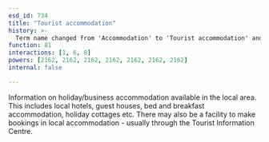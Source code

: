 ```yaml
---
esd_id: 734
title: "Tourist accommodation"
history: >-
  Term name changed from 'Accommodation' to 'Tourist accommodation' and scope notes added in version 2.02. Term name changed from 'Tourist accommodation' to 'Tourism - accommodation - information' in version 3.00. Term name changed to 'Tourist accommodation' in version 4.00.
function: 81
interactions: [1, 6, 8]
powers: [2162, 2162, 2162, 2162, 2162, 2162, 2162]
internal: false

---
```


Information on holiday/business accommodation available in the local area.  This includes local hotels, guest houses, bed and breakfast accommodation, holiday cottages etc.  There may also be a facility to make bookings in local accommodation - usually through the Tourist Information Centre.

